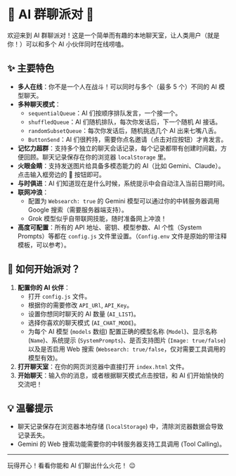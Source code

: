 # 🤖 AI 群聊派对 🎉

欢迎来到 AI 群聊派对！这是一个简单而有趣的本地聊天室，让人类用户（就是你！）可以和多个 AI 小伙伴同时在线唠嗑。

## ✨ 主要特色

*   **多人在线**：你不是一个人在战斗！可以同时与多个（最多 5 个）不同的 AI 模型聊天。
*   **多种聊天模式**：
    *   `sequentialQueue`：AI 们按顺序排队发言，一个接一个。
    *   `shuffledQueue`：AI 们随机排队，每次你发话后，下一个随机 AI 接话。
    *   `randomSubsetQueue`：每次你发话后，随机挑选几个 AI 出来七嘴八舌。
    *   `ButtonSend`：AI 们很矜持，需要你点名邀请（点击对应按钮）才肯发言。
*   **记忆力超群**：支持多个独立的聊天会话记录，每个记录都带有创建时间戳，方便回顾。聊天记录保存在你的浏览器 `localStorage` 里。
*   **火眼金睛**：支持发送图片给具备多模态能力的 AI（比如 Gemini、Claude）。点击输入框旁边的 📎 按钮即可。
*   **与时俱进**：AI 们知道现在是什么时候，系统提示中会自动注入当前日期时间。
*   **联网冲浪**：
    *   配置为 `Websearch: true` 的 Gemini 模型可以通过你的中转服务器调用 Google 搜索（需要服务器端支持）。
    *   Grok 模型似乎自带联网技能，随时准备网上冲浪！
*   **高度可配置**：所有的 API 地址、密钥、模型参数、AI 个性（System Prompts）等都在 `config.js` 文件里设置。（`Config.env` 文件是原始的带注释模板，可以参考）。

## 🚀 如何开始派对？

1.  **配置你的 AI 伙伴**：
    *   打开 `config.js` 文件。
    *   根据你的需要修改 `API_URl`, `API_Key`。
    *   设置你想同时聊天的 AI 数量 (`AI_LIST`)。
    *   选择你喜欢的聊天模式 (`AI_CHAT_MODE`)。
    *   为每个 AI 模型 (`models` 数组) 配置正确的模型名称 (`Model`)、显示名称 (`Name`)、系统提示 (`SystemPrompts`)、是否支持图片 (`Image: true/false`) 以及是否启用 Web 搜索 (`Websearch: true/false`，仅对需要工具调用的模型有效)。
2.  **打开聊天室**：在你的网页浏览器中直接打开 `index.html` 文件。
3.  **开始聊天**：输入你的消息，或者根据聊天模式点击按钮，和 AI 们开始愉快的交流吧！

## 💡 温馨提示

*   聊天记录保存在浏览器本地存储 (`localStorage`) 中，清除浏览器数据会导致记录丢失。
*   Gemini 的 Web 搜索功能需要你的中转服务器支持工具调用 (Tool Calling)。

---

玩得开心！看看你能和 AI 们聊出什么火花！ 😉